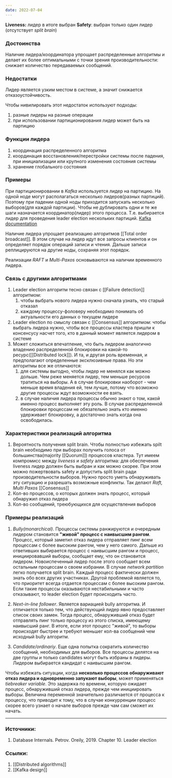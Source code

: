 ```yaml
---
date: 2022-07-04
---
```


**Liveness:** лидер в итоге выбран
**Safety**: выбран только один лидер (отсутствует *split brain*)

### Достоинства

Наличие лидера/координатора упрощает распределенные алгоритмы и делает их более оптимальными с точки зрения производительности: снижает количество передаваемых сообщений.

### Недостатки

Лидер является узким местом в системе, а значит снижается отказоустойчивость.

Чтобы нивилировать этот недостаток используют подходы:
1. разные лидеры на разные операции
1. при использовании партиционирования лидер может быть на партицию

### Функции лидера

1. координация распределенного алгоритма
1. координация восстановления/перестройки системы после падения, при инициализации или крупного изменения состояния системы
1. хранение глобального состояния

### Примеры

При партиционировании в *Kafka* используется лидер на партицию. На одной ноде могут располагаться несколько лидеров(разных партиций). Поэтому при падении одной ноды приходится запускать несколько выборов(для каждой партиции). Чтобы не дублировать  одни и те же шаги назначается координатор(лидер) этого процесса. Т.е. выбирается лидер для проведения leader election нескольких партиций. [Kafka documentation](https://kafka.apache.org/documentation/#design_replicamanagment)

Наличие лидера упрощает реализацию алгоритмов [[Total order broadcast]]. В этом случае на лидер идут все запросы клиентов и он определяет порядок операций записи и чтения. Дальше записи реплицируются на другие ноды, сохраняя этот порядок.

Реализации *RAFT* и *Multi-Paxos* основываются на наличии временного лидера.

### Связь с другими алгоритмами

1. Leader election алгоритм тесно связан с [[Failure detection]] алгоритмом: 
    1. чтобы выбрать нового лидера нужно сначала узнать, что старый отказал
    1. каждому процессу-фоловеру необходимо понимать об актуальности его данных о текущем лидере
1. Leader election по смыслу связан с [[Consensus]] алгоритмом: чтобы выбрать лидера нужно, чтобы все процессы кластера пришли к консенсусу насчет того, кто в данный момент является лидером в системе
1. Может сложиться впечатление, что быть лидером аналогично владению распределенной блокировки на какой-то ресурс([[Distributed lock]]). И та, и другая роль временная, и предполагают определенные эксклюзивные права. Но эти алгоритмы все же отличаются:
    1. для системы выгодно, чтобы лидер не менялся как можно дольше. Чем реже меняется лидер, тем меньше ресурсов тратиться на выборы. А в случае блокировки наоборот - чем меньше время владения ей, тем лучше, потому что возможно другие процессы ждут возможности ее взять.
    1. в случае наличия лидера процессы обычно знают о том, какой именно процесс выполняет эту роль. В случае распределенной блокировки процессам не обязательно знать кто именно удерживает блокировку, а достаточно знать когда она освободилась.

### Характеристики реализаций алгоритма

1. Вероятность получения split brain. Чтобы полностью избежать spilt brain необходимо при выборах получить голоса от большинства(majority [[Quorum]]) процессов кластера. Тут имеем компромисс между *liveness* и *safety* алгоритма: для обеспечения liveness лидер должен быть выбран и как можно скорее. При этом можно пожертвовать safety и допустить split brain ради производительности выборов. Нужно просто уметь обнаруживать эту ситуацию и разрешать возможные конфликты. Так делают *Raft, Multi Paxos* [[Consensus]]
1. Кол-во процессов, о которых должен знать процесс, который обнаружил отказ лидера
1. Кол-во сообщений, треюбующихся для осуществления выборов

### Примеры реализаций

1. *Bully(monarchical)*. Процессы системы ранжируются и очередным лидером становится **"живой" процесс с наивысшим рангом**. Процесс, который заметил отказ лидера отправляет пинг всем процессам с более высоким рангом, чем у него самого. Дальше из ответивших выбирается процесс с наивысшим рангом и процесс, инициировавший выборы, сообщает ему, что он становится лидером. Новоиспеченный лидер после этого сообщает всем остальным процессам о своем избрании.
В случае *network partition* легко получается split brain. Каждый процесс фактически должен знать обо всех других участниках. Другой проблемой является то, что приоритет всегда отдается процессам с более высоким рангом. Если такие процессы оказываются нестабильными и часто отказывают, то leader election будет происходить часто.

1. *Next-in-line follower*. Является вариацией bully алгоритма. И отличается только тем, что действующий лидер явно предоставляет список своих замен. Тогда процесс, обнаруживший отказ будет отправлять пинг только процессу из этого списка, имеющему наивысший ранг. В итоге, если этот процесс "живой", то выборы происходят быстрее и требуют меньшег кол-ва сообщений чем исходный bully алгоритм.


1. *Candidate/ordinariy*. Еще одна попытка сократить количество сообщений, необходимых для выборов. Все процессы делятся на две группы и только candidates могут быть избраны в лидеры. Лидером выбирается кандидат с наивысшим рангом.


Чтобы избежать ситуации, когда **несколько процессов обнаруживают отказ лидера и одновременно запукают выборы**, может применяться *tiebreaker variable*. Это задержка по времени, которую ожидает процесс, обнаруживший отказ лидера, прежде чем инициировать выборы. Величина переменной значительно различается от процесса к процессу, что приводит к тому, что в случае конкурренции процесс скорее всего узнает о начале выборов прежде чам сам сможет их начать.

---

### Источники:
1. Database Internals. Petrov. Oreily, 2019. Chapter 10. Leader election

### Ссылки:
1. [[Distributed algorithms]]
1. [[Kafka design]]